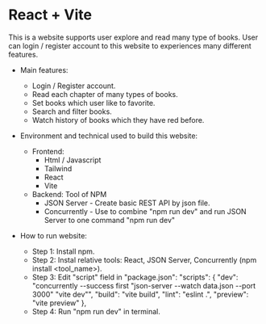# React + Vite

This is a website supports user explore and read many type of books. User can login / register account to this website to experiences many different features.

- Main features:
    + Login / Register account.
    + Read each chapter of many types of books.
    + Set books which user like to favorite.
    + Search and filter books.
    + Watch history of books which they have red before.

- Environment and technical used to build this website:
    + Frontend:
        * Html / Javascript
        * Tailwind
        * React
        * Vite
    + Backend: Tool of NPM
        * JSON Server - Create basic REST API by json file.
        * Concurrently - Use to combine "npm run dev" and run JSON Server to one command "npm run dev"

- How to run website:
    + Step 1: Install npm.
    + Step 2: Instal relative tools: React, JSON Server, Concurrently (npm install <tool_name>).
    + Step 3: Edit "script" field in "package.json":
         "scripts": {
            "dev": "concurrently --success first \"json-server --watch data.json --port 3000\" \"vite dev\"",
            "build": "vite build",
            "lint": "eslint .",
            "preview": "vite preview"
        },
    + Step 4: Run "npm run dev" in terminal.

